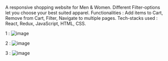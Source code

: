 A responsive shopping website for Men & Women.
Different Filter-options let you choose your best suited apparel.
Functionalities : Add items to Cart, Remove from Cart, Filter, Navigate to multiple pages.
Tech-stacks used : React, Redux, JavaScript, HTML, CSS.

1 : 
![image](https://user-images.githubusercontent.com/96696734/190857142-6e0ccf76-00b6-458a-9270-1e5a70503c95.png)

2 :
![image](https://user-images.githubusercontent.com/96696734/190857243-27630c54-8429-4378-9b36-cc063616a12d.png)

3 :
![image](https://user-images.githubusercontent.com/96696734/190857292-9314824f-cd9c-49f9-a52f-bb5cf7ae20c9.png)
